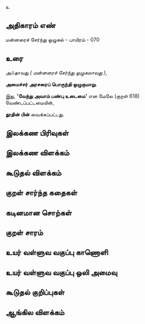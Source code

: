 உ


## அதிகாரம் எண்

மன்னரைச் சேர்ந்து ஒழுகல் - பாயிரம் - 070
## உரை

அஃதாவது _( 	மன்னரைச் சேர்ந்து ஒழுகலாவது )_,  

**அமைச்சர் அரசரைப் பொருந்தி ஒழுகுமாறு**.  

இது, **'வேந்து அவாம் பண்பு உடைமை'** என மேலே (குறள் 618) வேண்டப்பட்டமையின்,  

**தூதின் பின்** வைக்கப்பட்டது.

## இலக்கண பிரிவுகள் 


## இலக்கண விளக்கம்


## கூடுதல் விளக்கம்


## குறள் சார்ந்த கதைகள் 


## கடினமான சொற்கள்


## குறள் சாரம் 


## உயர் வள்ளுவ வகுப்பு காணொளி


## உயர் வள்ளுவ வகுப்பு ஒலி அமைவு 


## கூடுதல் குறிப்புகள்


## ஆங்கில விளக்கம்

